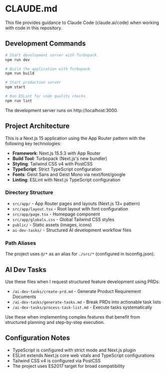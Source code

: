 # CLAUDE.md

This file provides guidance to Claude Code (claude.ai/code) when working with code in this repository.

## Development Commands

```bash
# Start development server with Turbopack
npm run dev

# Build the application with Turbopack
npm run build

# Start production server
npm start

# Run ESLint for code quality checks
npm run lint
```

The development server runs on http://localhost:3000.

## Project Architecture

This is a Next.js 15 application using the App Router pattern with the following key technologies:

- **Framework**: Next.js 15.5.3 with App Router
- **Build Tool**: Turbopack (Next.js's new bundler)
- **Styling**: Tailwind CSS v4 with PostCSS
- **TypeScript**: Strict TypeScript configuration
- **Fonts**: Geist Sans and Geist Mono via next/font/google
- **Linting**: ESLint with Next.js TypeScript configuration

### Directory Structure

- `src/app/` - App Router pages and layouts (Next.js 13+ pattern)
- `src/app/layout.tsx` - Root layout with font configuration
- `src/app/page.tsx` - Homepage component
- `src/app/globals.css` - Global Tailwind CSS styles
- `public/` - Static assets (images, icons)
- `ai-dev-tasks/` - Structured AI development workflow files

### Path Aliases

The project uses `@/*` as an alias for `./src/*` (configured in tsconfig.json).

## AI Dev Tasks

Use these files when I request structured feature development using PRDs:

- `/ai-dev-tasks/create-prd.md` - Generate Product Requirement Documents
- `/ai-dev-tasks/generate-tasks.md` - Break PRDs into actionable task lists
- `/ai-dev-tasks/process-task-list.md` - Execute tasks systematically

Use these when implementing complex features that benefit from structured planning and step-by-step execution.

## Configuration Notes

- TypeScript is configured with strict mode and Next.js plugin
- ESLint extends Next.js core web vitals and TypeScript configurations
- Tailwind CSS v4 is configured via PostCSS
- The project uses ES2017 target for broad compatibility